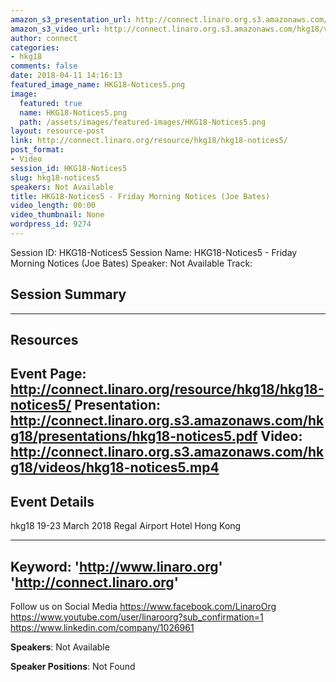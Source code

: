 ```yaml
---
amazon_s3_presentation_url: http://connect.linaro.org.s3.amazonaws.com/hkg18/presentations/hkg18-notices5.pdf
amazon_s3_video_url: http://connect.linaro.org.s3.amazonaws.com/hkg18/videos/hkg18-notices5.mp4
author: connect
categories:
- hkg18
comments: false
date: 2018-04-11 14:16:13
featured_image_name: HKG18-Notices5.png
image:
  featured: true
  name: HKG18-Notices5.png
  path: /assets/images/featured-images/HKG18-Notices5.png
layout: resource-post
link: http://connect.linaro.org/resource/hkg18/hkg18-notices5/
post_format:
- Video
session_id: HKG18-Notices5
slug: hkg18-notices5
speakers: Not Available
title: HKG18-Notices5 - Friday Morning Notices (Joe Bates)
video_length: 00:00
video_thumbnail: None
wordpress_id: 9274
---
```


Session ID: HKG18-Notices5
Session Name: HKG18-Notices5 - Friday Morning Notices (Joe Bates)
Speaker: Not Available
Track: 


## Session Summary

---------------------------------------------------
## Resources
Event Page: http://connect.linaro.org/resource/hkg18/hkg18-notices5/
Presentation: http://connect.linaro.org.s3.amazonaws.com/hkg18/presentations/hkg18-notices5.pdf
Video: http://connect.linaro.org.s3.amazonaws.com/hkg18/videos/hkg18-notices5.mp4
 ---------------------------------------------------
## Event Details
hkg18
19-23 March 2018 
Regal Airport Hotel Hong Kong

---------------------------------------------------
Keyword: 
'http://www.linaro.org'
'http://connect.linaro.org'
---------------------------------------------------
Follow us on Social Media
https://www.facebook.com/LinaroOrg
https://www.youtube.com/user/linaroorg?sub_confirmation=1
https://www.linkedin.com/company/1026961

**Speakers**: Not Available

**Speaker Positions**: Not Found